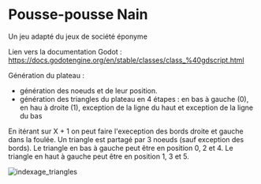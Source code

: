 # Pousse-pousse Nain
Un jeu adapté du jeux de société éponyme

Lien vers la documentation Godot : https://docs.godotengine.org/en/stable/classes/class_%40gdscript.html

Génération du plateau :
- génération des noeuds et de leur position.
- génération des triangles du plateau en 4 étapes : en bas à gauche (0), en hau à droite (1), exception de la ligne du haut et exception de la ligne du bas

En itérant sur X + 1 on peut faire l'exeception des bords droite et gauche dans la foulée.
Un triangle est partagé par 3 noeuds (sauf exception des bords).
Le triangle en bas à gauche peut être en position 0, 2 et 4. Le triangle en haut à gauche peut être en position 1, 3 et 5.

![indexage_triangles](https://user-images.githubusercontent.com/69387907/124366998-07228b00-dc54-11eb-9966-c6420312ffdf.png)
